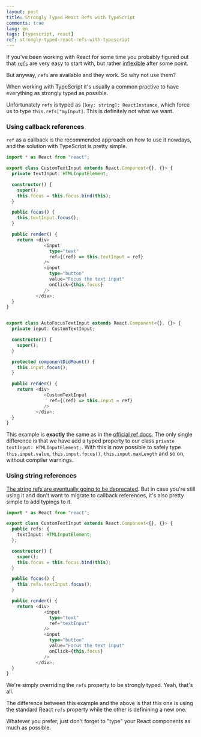 ```yaml
---
layout: post
title: Strongly Typed React Refs with TypeScript
comments: true
lang: en
tags: [typescript, react]
ref: strongly-typed-react-refs-with-typescript
---
```


If you've been working with React for some time you probably figured out that [`refs`](https://facebook.github.io/react/docs/refs-and-the-dom.html) are very easy to start with, 
but rather [inflexible](http://stackoverflow.com/questions/29503213/use-state-or-refs-in-react-js-form-components) after some point.

But anyway, `refs` are available and they work. So why not use them?

When working with TypeScript it's usually a common practive to have everything as strongly typed as possible.

Unfortunately `refs` is typed as `[key: string]: ReactInstance`, which force us to type `this.refs["myInput]`. This is definitely not what we want.

### Using callback references

`ref` as a callback is the recommended approach on how to use it nowdays, and the solution with TypeScript is pretty simple.

```typescript
import * as React from "react";

export class CustomTextInput extends React.Component<{}, {}> {
  private textInput: HTMLInputElement;

  constructor() {
    super();
    this.focus = this.focus.bind(this);
  }

  public focus() {
    this.textInput.focus();
  }

  public render() {
    return <div>
              <input
                type="text"
                ref={(ref) => this.textInput = ref}
              />
              <input
                type="button"
                value="Focus the text input"
                onClick={this.focus}
              />
           </div>;
  }
}


export class AutoFocusTextInput extends React.Component<{}, {}> {
  private input: CustomTextInput;

  constructor() {
    super();
  }

  protected componentDidMount() {
    this.input.focus();
  }

  public render() {
    return <div>
              <CustomTextInput
                ref={(ref) => this.input = ref}
              />
           </div>;
  }
}

```

This example is **exactly** the same as in the [official ref docs](https://facebook.github.io/react/docs/refs-and-the-dom.html). 
The only single difference is that we have add a typed property to our class `private textInput: HTMLInputElement;`. 
With this is now possible to safely type `this.input.value`, `this.input.focus()`, `this.input.maxLength` and so on, without compiler warnings.

### Using string references

[The string refs are eventually going to be deprecated](https://github.com/facebook/react/issues/6250). 
But in case you're still using it and don't want to migrate to callback references, it's also pretty simple to add typings to it.

```typescript
import * as React from "react";

export class CustomTextInput extends React.Component<{}, {}> {
  public refs: {
    textInput: HTMLInputElement;
  };

  constructor() {
    super();
    this.focus = this.focus.bind(this);
  }

  public focus() {
    this.refs.textInput.focus();
  }

  public render() {
    return <div>
              <input
                type="text"
                ref="textInput"
              />
              <input
                type="button"
                value="Focus the text input"
                onClick={this.focus}
              />
           </div>;
  }
}
```

We're simply overriding the `refs` property to be strongly typed. Yeah, that's all. 

The difference between this example and the above is that this one is using the standard React `refs` property while the other is definining a new one.

Whatever you prefer, just don't forget to "type" your React components as much as possible.